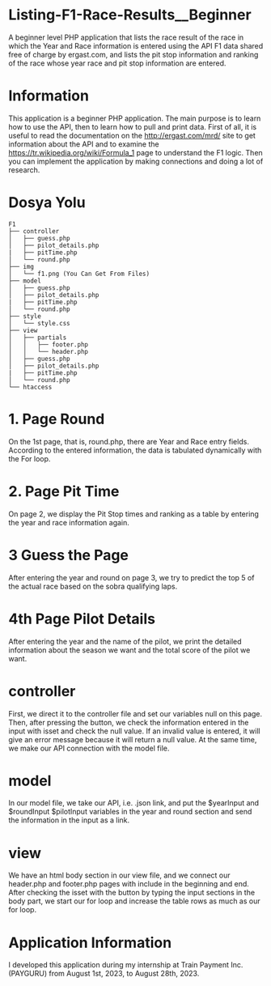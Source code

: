 # Listing-F1-Race-Results__Beginner
A beginner level PHP application that lists the race result of the race in which the Year and Race information is entered using the API F1 data shared free of charge by ergast.com, and lists the pit stop information and ranking of the race whose year race and pit stop information are entered.
# Information
This application is a beginner PHP application. The main purpose is to learn how to use the API, then to learn how to pull and print data. First of all, it is useful to read the documentation on the http://ergast.com/mrd/ site to get information about the API and to examine the https://tr.wikipedia.org/wiki/Formula_1 page to understand the F1 logic. Then you can implement the application by making connections and doing a lot of research.
# Dosya Yolu 
```
F1
├── controller
│   ├── guess.php
│   ├── pilot_details.php
|   ├── pitTime.php 
│   └── round.php
├── img
│   └── f1.png (You Can Get From Files)
├── model
│   ├── guess.php
│   ├── pilot_details.php
|   ├── pitTime.php 
│   └── round.php
├── style
│   └── style.css
├── view
│   ├── partials
│   │   ├── footer.php
│   │   └── header.php
│   ├── guess.php
│   ├── pilot_details.php
|   ├── pitTime.php 
│   └── round.php
└── htaccess
```
# 1. Page Round
On the 1st page, that is, round.php, there are Year and Race entry fields. According to the entered information, the data is tabulated dynamically with the For loop.
# 2. Page Pit Time
On page 2, we display the Pit Stop times and ranking as a table by entering the year and race information again.
# 3 Guess the Page
After entering the year and round on page 3, we try to predict the top 5 of the actual race based on the sobra qualifying laps.
# 4th Page Pilot Details
After entering the year and the name of the pilot, we print the detailed information about the season we want and the total score of the pilot we want.
# controller
First, we direct it to the controller file and set our variables null on this page. Then, after pressing the button, we check the information entered in the input with isset and check the null value. If an invalid value is entered, it will give an error message because it will return a null value. At the same time, we make our API connection with the model file.
# model
In our model file, we take our API, i.e. .json link, and put the $yearInput and $roundInput $pilotInput variables in the year and round section and send the information in the input as a link.
# view
We have an html body section in our view file, and we connect our header.php and footer.php pages with include in the beginning and end. After checking the isset with the button by typing the input sections in the body part, we start our for loop and increase the table rows as much as our for loop.
# Application Information
I developed this application during my internship at Train Payment Inc. (PAYGURU) from August 1st, 2023, to August 28th, 2023.
